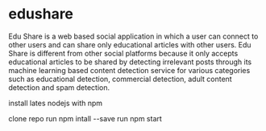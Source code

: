 # edushare



Edu Share is a web based social application in which a user can connect to other users and can share only educational articles with other users.
Edu Share is different from other social platforms because it only accepts educational articles to be shared by detecting irrelevant posts through its machine learning based content detection service for various categories such as educational detection, commercial detection, adult content detection and spam detection.


install lates nodejs with npm

clone repo
run npm intall --save
run npm start

